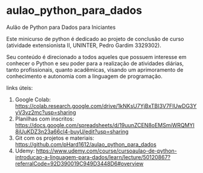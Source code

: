 # aulao_python_para_dados
Aulão de Python para Dados para Iniciantes

Este minicurso de python é dedicado ao projeto de conclusão de curso (atividade extensionista II, UNINTER, Pedro Gardim 3329302).

Seu conteúdo é direcionado a todos aqueles que possuem interesse em conhecer o Python e seu poder para a realização de atividades diárias, tanto profissionais, quanto acadêmicas, visando um
aprimoramento de conhecimento e autonomia com a linguagem de programação.

links úteis:
1. Google Colab: https://colab.research.google.com/drive/1kNKsU7YjBxTBI3V7FIUwDG3YyV3vz2mc?usp=sharing
2. Planilhas com inscritos: https://docs.google.com/spreadsheets/d/19uunZCEN8oEMSmiWRQMYI8iUuKDZ3n23a66cI4-buyU/edit?usp=sharing
3. Git com os projetos e materiais: https://github.com/pHard1612/aulao_python_para_dados
4. Udemy: https://www.udemy.com/course/cursoaulao-de-python-introducao-a-linguagem-para-dados/learn/lecture/50120867?referralCode=92D390019C949D3448D6#overview
